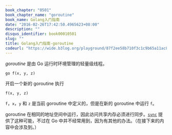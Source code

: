```yaml
---
book_chapter: "0501"
book_chapter_name: "goroutine"
book_name: Golang入门指南
date: "2016-02-26T17:42:50.4965623+08:00"
description: ""
disqus_identifier: book00010501
slug: ""
title: Golang入门指南-goroutine
codeurl: "https://wide.b3log.org/playground/87f2ee58b710f3c1c9b65a11ac87d69e.go"
---
```


_goroutine_ 是由 Go 运行时环境管理的轻量级线程。

	go f(x, y, z)

开启一个新的 goroutine 执行

	f(x, y, z)

`f`，`x`，`y` 和 `z` 是当前 goroutine 中定义的，但是在新的 goroutine 中运行 `f`。

goroutine 在相同的地址空间中运行，因此访问共享内存必须进行同步。[`sync`](https://go-zh.org/pkg/sync/) 提供了这种可能，不过在 Go 中并不经常用到，因为有其他的办法。（在接下来的内容中会涉及到。）

<!-- ```go
package main

import (
	"fmt"
	"time"
)

func say(s string) {
	for i := 0; i < 5; i++ {
		time.Sleep(100 * time.Millisecond)
		fmt.Println(s)
	}
}

func main() {
	go say("world")
	say("hello")
}

``` -->

